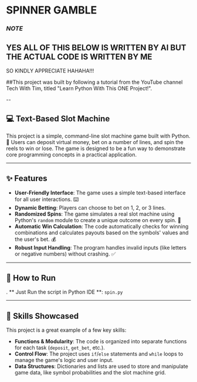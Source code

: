 # SPINNER GAMBLE
### ***NOTE***
## YES ALL OF THIS BELOW IS WRITTEN BY AI BUT THE ACTUAL CODE IS WRITTEN BY ME 
SO KINDLY APPRECIATE HAHAHA!!!


##This project was built by following a tutorial from the YouTube channel Tech With Tim, titled "Learn Python With This ONE Project!".

--

## 💻 Text-Based Slot Machine

This project is a simple, command-line slot machine game built with Python. 🎰 Users can deposit virtual money, bet on a number of lines, and spin the reels to win or lose. The game is designed to be a fun way to demonstrate core programming concepts in a practical application.

---

## ✨ Features

* **User-Friendly Interface**: The game uses a simple text-based interface for all user interactions. ⌨️
* **Dynamic Betting**: Players can choose to bet on 1, 2, or 3 lines.
* **Randomized Spins**: The game simulates a real slot machine using Python's `random` module to create a unique outcome on every spin. 🎲
* **Automatic Win Calculation**: The code automatically checks for winning combinations and calculates payouts based on the symbols' values and the user's bet. 💰
* **Robust Input Handling**: The program handles invalid inputs (like letters or negative numbers) without crashing. ✅

---

## 🔧 How to Run


.  ** Just Run the script in Python IDE **: `spin.py`

---

## 🚀 Skills Showcased

This project is a great example of a few key skills:

* **Functions & Modularity**: The code is organized into separate functions for each task (`deposit`, `get_bet`, etc.).
* **Control Flow**: The project uses `if`/`else` statements and `while` loops to manage the game's logic and user input.
* **Data Structures**: Dictionaries and lists are used to store and manipulate game data, like symbol probabilities and the slot machine grid.
